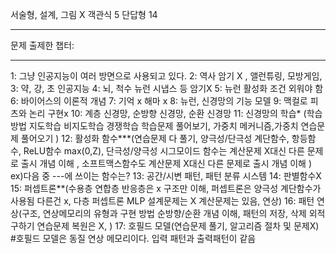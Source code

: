 서술형, 설계, 그림 X
객관식 5 단답형 14  

--------------------------------------------------------------------------------------------------------------------------------------------------------------------------

문제 출제한 챕터:  

--------------------------------------------------------------------------------------------------------------------------------------------------------------------------

1: 그냥 인공지능이 여러 방면으로 사용되고 있다.
2:  역사 암기 X , 앨런튜링, 모방게임, 
3: 약, 강, 초 인공지능
4: 뇌, 척수 뉴런 시냅스 등 암기X
5: 뉴런 활성화 조건 외워야 함
6: 바이어스의 이론적 개념
7: 기억 x 해마 x
8: 뉴런, 신경망의 기능 모델
9: 맥컬로 피츠와 논리 구현x
10: 계층 신경망, 순방향 신경망, 순환 신경망
11: 신경망의 학습* (학습방법 지도학습 비지도학습 경쟁학습 학습문제 풀어보기, 가중치 메커니즘,가중치 연습문제 풀어오기 )
12: 활성화 함수***(연습문제 다 풀기, 양극성/단극성 계단함수, 항등함수, ReLU함수 max(0,Z), 단극성/양극성 시그모이드 함수는 계산문제 X대신 다른 문제로 출시 개념 이해
     , 소프트맥스함수도 계산문제 X대신 다른 문제로 출시 개념 이해  )   ex)다음 중 ---에 쓰이는 함수는?
13: 공간/시변 패턴, 패턴 분류 시스템 
14: 판별함수X
15: 퍼셉트론**(수용층 연합층 반응층은 x 구조만 이해, 퍼셉트론은 양극성 계단함수가 사용됨 다른건 x, 다층 퍼셉트론 MLP 설계문제는 X 계산문제는 있음, 연상)
16: 패턴 연상(구조, 연상메모리의 유형과 구현 방법 순방향/순환 개념 이해, 패턴의 저장, 삭제 외적구하기 연습문제 복원은 X, )
17: 호필드 모델(연습문제 풀기, 알고리즘 절차 및 문제X) #호필드 모델은 동질 연상 메모리이다. 입력 패턴과 출력패턴이 같음
